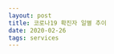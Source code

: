 ```yaml
---
layout: post
title: 코로나19 확진자 일별 추이
date: 2020-02-26
tags: services
---
```


<canvas id="myChart"></canvas>

<script>
require(['init'], (initTest) => {
  require(['jquery', '/assets/vendor/Chart.bundle.min.js'], function(jquery, Chart){
    $(document).ready(function(){
      let ctx = document.getElementById('myChart').getContext('2d');

      const COL_COUNT = 4;

      const INDEX_DATE = 0;
      const INDEX_COUNT = 1;
      const INDEX_TYPE = 2;
      const INDEX_DESC = 3;

      const DOMESTIC = '국내확진자';
      const SEOUL = '서울';
      const BUSAN = '부산';
      const DAEGU = '대구';
      const GYEONBUK = '경북';

      const covid19 = [
        ['2020-01-27', '4', DOMESTIC, '오전, 질병관리본부'],
        ['2020-02-01', '12', DOMESTIC, '09시, 질병관리본부'],
        ['2020-02-02', '15', DOMESTIC, '09시, 질병관리본부'],
        ['2020-02-09', '25', DOMESTIC, '09시, 질병관리본부'],
        ['2020-02-17', '30', DOMESTIC, '09시, 질병관리본부'],
      	['2020-02-18', '31', DOMESTIC, '09시, 질병관리본부'],
        ['2020-02-20', '104', DOMESTIC, '16시, 질병관리본부'],
        ['2020-02-21', '156', DOMESTIC, '09시, 질병관리본부'],
        ['2020-02-22', '433', DOMESTIC, '16시, 질병관리본부'],
        ['2020-02-23', '602', DOMESTIC, '16시, 질병관리본부'],
        ['2020-02-24', '763', DOMESTIC, '09시, 질병관리본부'],
        ['2020-02-25', '893', DOMESTIC, '09시, 중앙방역대책본부'],
      	['2020-02-26', '1146', DOMESTIC, '09시, 질병관리본부'],

        ['2020-01-25', '33', SEOUL, '16시, 질병관리본부'],
        ['2020-01-25', '43', BUSAN, '16시, 질병관리본부'],
        ['2020-01-25', '541', DAEGU, '16시, 질병관리본부'],
        ['2020-01-25', '240', GYEONBUK, '16시, 질병관리본부'],
      ];
      let chart = new Chart(ctx, {
          // The type of chart we want to create
          type: 'line',

          // The data for our dataset
          data: {
              labels:
                covid19
                .map(d => d[INDEX_DATE])
                .reduce((unique, item) => unique.includes(item)? unique:[...unique, item], []),
              datasets: [
                {
                    label: DOMESTIC,
                    backgroundColor: 'rgba(0, 0, 0, 0.0)',
                    borderColor: 'rgba(235, 64, 52, 0.1)',
                    data:
                      covid19
                      .filter(d => d[INDEX_TYPE] == DOMESTIC)
                      .map(d => d[INDEX_COUNT]),
                },
                {
                    label: SEOUL,
                    backgroundColor: 'rgba(0, 0, 0, 0.0)',
                    borderColor: 'rgba(235, 164, 52, 0.1)',
                    data:
                      covid19
                      .filter(d => d[INDEX_TYPE] == SEOUL)
                      .map(d => d[INDEX_COUNT]),
                },
                {
                    label: BUSAN,
                    backgroundColor: 'rgba(0, 0, 0, 0.0)',
                    borderColor: 'rgba(235, 220, 52, 0.1)',
                    data:
                      covid19
                      .filter(d => d[INDEX_TYPE] == BUSAN)
                      .map(d => d[INDEX_COUNT]),
                },
                {
                    label: DAEGU,
                    backgroundColor: 'rgba(0, 0, 0, 0.0)',
                    borderColor: 'rgba(168, 235, 52, 0.1)',
                    data:
                      covid19
                      .filter(d => d[INDEX_TYPE] == DAEGU)
                      .map(d => d[INDEX_COUNT]),
                },
                {
                    label: GYEONBUK,
                    backgroundColor: 'rgba(0, 0, 0, 0.0)',
                    borderColor: 'rgba(52, 165, 235, 0.1)',
                    data:
                      covid19
                      .filter(d => d[INDEX_TYPE] == GYEONBUK)
                      .map(d => d[INDEX_COUNT]),
                },
              ]
          },

          // Configuration options go here
          options: {}
      });
    });//end of document ready
  });//end of chartjs
});//end of init
</script>
